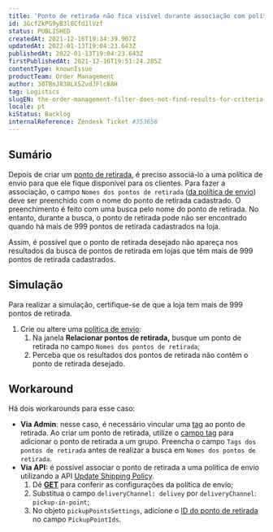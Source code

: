```yaml
---
title: 'Ponto de retirada não fica visível durante associação com política de envio'
id: 3GcfZkPG9yB3l8Cfd1lVzf
status: PUBLISHED
createdAt: 2021-12-16T19:34:39.907Z
updatedAt: 2022-01-13T19:04:23.643Z
publishedAt: 2022-01-13T19:04:23.643Z
firstPublishedAt: 2021-12-16T19:51:24.285Z
contentType: knownIssue
productTeam: Order Management
author: 30TBnJ838LXSZvdJFlcB8H
tag: Logistics
slugEN: the-order-management-filter-does-not-find-results-for-criteria-that-have
locale: pt
kiStatus: Backlog
internalReference: Zendesk Ticket #353656
---
```


## Sumário

<!-- Yay, no errors, warnings, or alerts! -->

Depois de criar um [ponto de retirada](https://help.vtex.com/pt/tutorial/configurar-pontos-de-retirada-pickup-points--2R5ClQiwe4KoSQgsuiOw4E?&utm_source=autocomplete#2-associar-ponto-de-retirada-a-uma-transportadora), é preciso associá-lo a uma política de envio para que ele fique disponível para os clientes. Para fazer a associação, o campo `Nomes dos pontos de retirada` ([da política de envio](https://help.vtex.com/pt/tutorial/politica-de-envio--tutorials_140)) deve ser preenchido com o nome do ponto de retirada cadastrado. O preenchimento é feito com uma busca pelo nome do ponto de retirada. No entanto, durante a busca, o ponto de retirada pode não ser encontrado quando há mais de 999 pontos de retirada cadastrados na loja.

Assim, é possível que o ponto de retirada desejado não apareça nos resultados da busca de pontos de retirada em lojas que têm mais de 999 pontos de retirada cadastrados.


## Simulação


Para realizar a simulação, certifique-se de que a loja tem mais de 999 pontos de retirada. 

1. Crie ou altere uma [política de envio](https://help.vtex.com/pt/tutorial/politica-de-envio--tutorials_140#cadastrar-uma-politica-de-envio):
    1. Na janela **Relacionar pontos de retirada,** busque um ponto de retirada no campo `Nomes dos pontos de retirada`;
    2. Perceba que os resultados dos pontos de retirada não contêm o ponto de retirada desejado. 

## Workaround

Há dois workarounds para esse caso:

* **Via Admin**: nesse caso, é necessário vincular uma [tag](https://help.vtex.com/pt/tutorial/configurar-pontos-de-retirada-pickup-points--2R5ClQiwe4KoSQgsuiOw4E?&utm_source=autocomplete#campos-de-cadastro) ao ponto de retirada. Ao criar um ponto de retirada, utilize o [campo tag](https://help.vtex.com/pt/tutorial/configurar-pontos-de-retirada-pickup-points--2R5ClQiwe4KoSQgsuiOw4E?&utm_source=autocomplete#campos-de-cadastro) para adicionar o ponto de retirada a um grupo. Preencha o campo `Tags dos pontos de retirada` antes de realizar a busca em `Nomes dos pontos de retirada`.
* **Via API:** é possível associar o ponto de retirada a uma política de envio utilizando a API [Update Shipping Policy](https://developers.vtex.com/vtex-rest-api/reference/shipping-policies#put_logistics-pvt-shipping-policies-id). 
    1. Dê **[GET](https://developers.vtex.com/vtex-rest-api/reference/shipping-policies#get_logistics-pvt-shipping-policies-id)** para conferir as configurações da política de envio;
    2. Substitua o campo `deliveryChannel: delivey` por `deliveryChannel`: `pickup-in-point`;
    3. No objeto `pickupPointsSettings`, adicione o [ID do ponto de retirada](https://developers.vtex.com/vtex-rest-api/reference/pickup-points-1) no campo `PickupPointIds`.  

